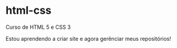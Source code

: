 # html-css
 Curso de HTML 5  e CSS 3

 Estou aprendendo a criar site e agora gerênciar meus repositórios!
